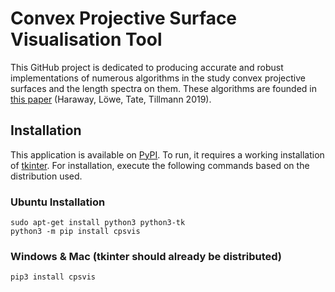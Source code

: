 # Convex Projective Surface Visualisation Tool

This GitHub project is dedicated to producing accurate and robust implementations of numerous algorithms in the study convex projective surfaces and the length spectra on them. These algorithms are founded in [this paper](https://arxiv.org/abs/1911.04176) (Haraway, Löwe, Tate, Tillmann 2019).

## Installation

This application is available on [PyPI](https://pypi.org/). To run, it requires a working installation of [tkinter](https://docs.python.org/3/library/tkinter.html). For installation, execute the following commands based on the distribution used.

### Ubuntu Installation

```
sudo apt-get install python3 python3-tk
python3 -m pip install cpsvis
```
### Windows & Mac (tkinter should already be distributed)

```
pip3 install cpsvis
```


